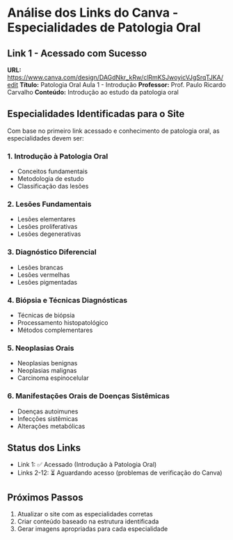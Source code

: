 # Análise dos Links do Canva - Especialidades de Patologia Oral

## Link 1 - Acessado com Sucesso
**URL:** https://www.canva.com/design/DAGdNkr_kRw/clRmKSJwoyicVJgSrqTJKA/edit
**Título:** Patologia Oral Aula 1 - Introdução
**Professor:** Prof. Paulo Ricardo Carvalho
**Conteúdo:** Introdução ao estudo da patologia oral

## Especialidades Identificadas para o Site

Com base no primeiro link acessado e conhecimento de patologia oral, as especialidades devem ser:

### 1. **Introdução à Patologia Oral**
- Conceitos fundamentais
- Metodologia de estudo
- Classificação das lesões

### 2. **Lesões Fundamentais**
- Lesões elementares
- Lesões proliferativas
- Lesões degenerativas

### 3. **Diagnóstico Diferencial**
- Lesões brancas
- Lesões vermelhas
- Lesões pigmentadas

### 4. **Biópsia e Técnicas Diagnósticas**
- Técnicas de biópsia
- Processamento histopatológico
- Métodos complementares

### 5. **Neoplasias Orais**
- Neoplasias benignas
- Neoplasias malignas
- Carcinoma espinocelular

### 6. **Manifestações Orais de Doenças Sistêmicas**
- Doenças autoimunes
- Infecções sistêmicas
- Alterações metabólicas

## Status dos Links
- Link 1: ✅ Acessado (Introdução à Patologia Oral)
- Links 2-12: ⏳ Aguardando acesso (problemas de verificação do Canva)

## Próximos Passos
1. Atualizar o site com as especialidades corretas
2. Criar conteúdo baseado na estrutura identificada
3. Gerar imagens apropriadas para cada especialidade

